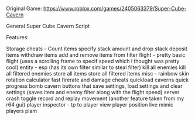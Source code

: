 Original Game: https://www.roblox.com/games/2405063379/Super-Cube-Cavern

General Super Cube Cavern Script

Features:

Storage cheats -
    Count items
    specify stack amount and drop stack
    deposit items
    withdraw items
    add and remove items from filter
flight - 
    pretty basic flight (uses a scrolling frame to specif speed which i thought was pretty cool)
entity -
    esp (has its own filter similar to steal filter)
    kill all enemies
    kill all filtered enemies
    store all items
    store all filtered items
misc -
    rainbow skin
    rotation calculator
    fast firerate and damage cheats
    quickload caverns
    quick progress
    bomb cavern
    buttons that save settings, load settings and clear settings (saves item and enemy filter along with the flight speed)
    server crash toggle
    record and replay movement (another feature taken from my r64 gui)
player inspector -
    tp to player
    view player position live
    mimic players plam
